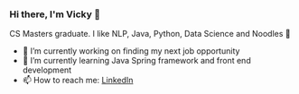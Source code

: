 ### Hi there, I'm Vicky 👋

CS Masters graduate.
I like NLP, Java, Python, Data Science and Noodles 🍜

- 🔭 I’m currently working on finding my next job opportunity
- 🌱 I’m currently learning Java Spring framework and front end development
- 📫 How to reach me: [LinkedIn](https://www.linkedin.com/in/chang-dong-a5403119b/)
